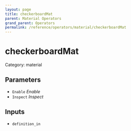```yaml
---
layout: page
title: checkerboardMat
parent: Material Operators
grand_parent: Operators
permalink: /reference/operators/material/checkerboardMat
---
```


# checkerboardMat

Category: material



## Parameters

* `Enable` *Enable*
* `Inspect` *Inspect*

## Inputs

* `definition_in`